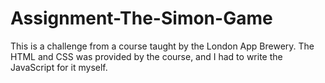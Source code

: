 # Assignment-The-Simon-Game
This is a challenge from a course taught by the London App Brewery. The HTML and CSS was provided by the course, and I had to write the JavaScript for it myself.
